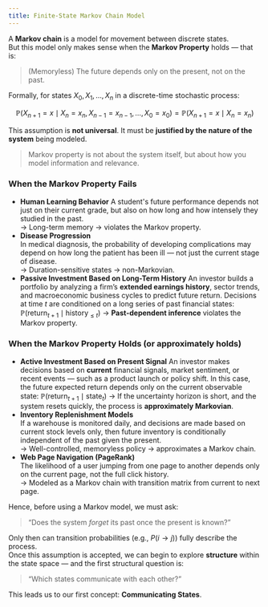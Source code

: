 ```yaml
---
title: Finite-State Markov Chain Model
---
```


A **Markov chain** is a model for movement between discrete states.  
But this model only makes sense when the **Markov Property** holds — that is:

> (Memoryless) The future depends only on the present, not on the past.

Formally, for states $X_0, X_1, \dots, X_n$ in a discrete-time stochastic process:

$$\mathbb{P}(X_{n+1} = x \mid X_n = x_n, X_{n-1} = x_{n-1}, \dots, X_0 = x_0) = \mathbb{P}(X_{n+1} = x \mid X_n = x_n)$$

This assumption is **not universal**. It must be **justified by the nature of the system** being modeled.

> Markov property is not about the system itself, but about how you model information and relevance.


### When the Markov Property Fails

- **Human Learning Behavior**
  A student's future performance depends not just on their current grade, but also on how long and how intensely they studied in the past.  
  → Long-term memory → violates the Markov property.
- **Disease Progression**  
  In medical diagnosis, the probability of developing complications may depend on how long the patient has been ill — not just the current stage of disease.  
  → Duration-sensitive states → non-Markovian.
 - **Passive Investment Based on Long-Term History**
   An investor builds a portfolio by analyzing a firm’s **extended earnings history**, sector trends, and macroeconomic business cycles to predict future return. Decisions at time $t$ are conditioned on a long series of past financial states: $\mathbb{P}(\text{return}_{t+1} \mid \text{history}_{\leq t})$
   → **Past-dependent inference** violates the Markov property.

### When the Markov Property Holds (or approximately holds)

- **Active Investment Based on Present Signal**
  An investor makes decisions based on **current** financial signals, market sentiment, or recent events — such as a product launch or policy shift. In this case, the future expected return depends only on the current observable state: $\mathbb{P}(\text{return}_{t+1} \mid \text{state}_t)$
  → If the uncertainty horizon is short, and the system resets quickly, the process is **approximately Markovian**.
- **Inventory Replenishment Models**  
  If a warehouse is monitored daily, and decisions are made based on current stock levels only, then future inventory is conditionally independent of the past given the present.  
  → Well-controlled, memoryless policy → approximates a Markov chain.
- **Web Page Navigation (PageRank)**  
  The likelihood of a user jumping from one page to another depends only on the current page, not the full click history.  
  → Modeled as a Markov chain with transition matrix from current to next page.


Hence, before using a Markov model, we must ask:

> “Does the system _forget_ its past once the present is known?”

Only then can transition probabilities (e.g., $P(i \to j)$) fully describe the process.  
Once this assumption is accepted, we can begin to explore **structure** within the state space — and the first structural question is:

> “Which states communicate with each other?”

This leads us to our first concept: **Communicating States**.
